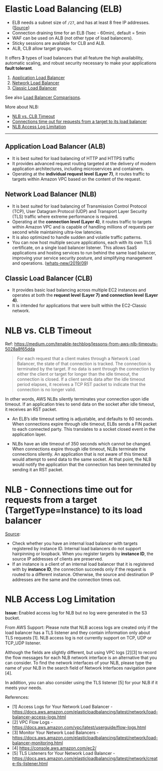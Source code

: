 # Elastic Load Balancing (ELB)

- ELB needs a subnet size of `/27`, and has at least 8 free IP addresses. 
  ([Source](https://docs.aws.amazon.com/elasticloadbalancing/latest/classic/elb-backend-instances.html)) 
- Connection draining time for an ELB (1sec - 60min), default = 5min
- WAF can be used on ALB (not other type of load balancers).
- Sticky sessions are available for CLB and ALB.
- ALB, CLB allow target groups.

It offers **3** types of load balancers that all feature the high availability, automatic scaling, and robust
  security necessary to make your applications **fault tolerant**.

1. [Application Load Balancer](#application-load-balancer-alb)
2. [Network Load Balancer](#network-load-balancer-nlb)
3. [Classic Load Balancer](#classic-load-balancer-clb)

See also [Load Balancer Comparisons](
https://aws.amazon.com/elasticloadbalancing/features/#Details_for_Elastic_Load_Balancing_Products).

More about NLB:
- [NLB vs. CLB Timeout](#nlb-vs-clb-timeout)
- [Connections time out for requests from a target to its load balancer](#nlb---connections-time-out-for-requests-from-a-target-targettypeinstance-to-its-load-balancer)
- [NLB Access Log Limitation](#nlb-access-log-limitation)


---

## Application Load Balancer (ALB)

- It is best suited for load balancing of HTTP and HTTPS traffic
- It provides advanced request routing targeted at the delivery of modern application architectures, including
  microservices and containers. 
- Operating at the **individual request level (Layer 7)**, it routes traffic to targets within Amazon VPC based on the
  content of the request.

## Network Load Balancer (NLB)

- It is best suited for load balancing of Transmission Control Protocol (TCP), User Datagram Protocol (UDP) and
  Transport Layer Security (TLS) traffic where extreme performance is required. 
- Operating at the **connection level (Layer 4)**, it routes traffic to targets within Amazon VPC and is capable of
  handling millions of requests per second while maintaining ultra-low latencies. 
- It is also optimized to handle sudden and volatile traffic patterns.
- You can now host multiple secure applications, each with its own TLS certificate, on a single load balancer listener. 
  This allows SaaS applications and hosting services to run behind the same load balancer, improving your service
  security posture, and simplifying management and operations. 
([whats-new/2019/09](https://aws.amazon.com/about-aws/whats-new/2019/09/elastic-load-balancing-network-load-balancers-now-supports-multiple-tls-certificates-using-server-name-indication/))

## Classic Load Balancer (CLB)

- It provides basic load balancing across multiple EC2 instances and operates at both the **request level (Layer 7) and
  connection level (Layer 4)**.
- It is intended for applications that were built within the EC2-Classic network.


# NLB vs. CLB Timeout

Ref: https://medium.com/tenable-techblog/lessons-from-aws-nlb-timeouts-5028a8f65dda

> For each request that a client makes through a Network Load Balancer, the state of that connection is tracked. 
> The connection is terminated by the target. If no data is sent through the connection by either the client or target
> for longer than the idle timeout, the connection is closed. If a client sends data after the idle timeout period
> elapses, it receives a TCP RST packet to indicate that the connection is no longer valid.

In other words, AWS NLBs silently terminates your connection upon idle timeout. If an application tries to send data
on the socket after idle timeout, it receives an RST packet.

- An ELB’s idle timeout setting is adjustable, and defaults to 60 seconds. 
  When connections expire through idle timeout, ELBs sends a FIN packet to each connected party. 
  This translates to a socket closed event in the application layer.

- NLBs have an idle timeout of 350 seconds which cannot be changed. 
  When connections expire through idle timeout, NLBs terminate the connections silently. 
  An application that is not aware of this timeout would attempt to send data to the same socket. At that point,
  the NLB would notify the application that the connection has been terminated by sending it an RST packet.

# NLB - Connections time out for requests from a target (TargetType=Instance) to its load balancer

[Source](
https://docs.aws.amazon.com/elasticloadbalancing/latest/network/load-balancer-troubleshooting.html#loopback-timeout):

- Check whether you have an internal load balancer with targets registered by instance ID. Internal load balancers
  do not support hairpinning or loopback. When you register targets by **instance ID**, the source IP addresses of
  clients are preserved. 
- If an instance is a client of an internal load balancer that it is registered with by **instance ID**, the
  connection succeeds only if the request is routed to a different instance. Otherwise, the source and destination IP
  addresses are the same and the connection times out. 

# NLB Access Log Limitation

**Issue:** Enabled access log for NLB but no log were generated in the S3 bucket.

From AWS Support: 
Please note that NLB access logs are created only if the load balancer has a TLS listener and they contain information 
only about TLS requests [1].  NLB access log is not currently support on TCP, UDP or TCP_UDP listener.

Although the fields are slightly different, but using VPC logs [2][3] to record the flow messages for each NLB network
interface is an alternative that you can consider. To find the network interfaces of your NLB, please type the name of
your NLB in the search field of Network Interfaces navigation pane [4].

In addition, you can also consider using the TLS listener [5] for your NLB if it meets your needs.

References:
- [1] Access Logs for Your Network Load Balancer - https://docs.aws.amazon.com/elasticloadbalancing/latest/network/load-balancer-access-logs.html 
- [2] VPC Flow Logs - https://docs.aws.amazon.com/vpc/latest/userguide/flow-logs.html 
- [3] Monitor Your Network Load Balancers - https://docs.aws.amazon.com/elasticloadbalancing/latest/network/load-balancer-monitoring.html 
- [4] https://console.aws.amazon.com/ec2/ 
- [5] TLS Listeners for Your Network Load Balancer - https://docs.aws.amazon.com/elasticloadbalancing/latest/network/create-tls-listener.html 
